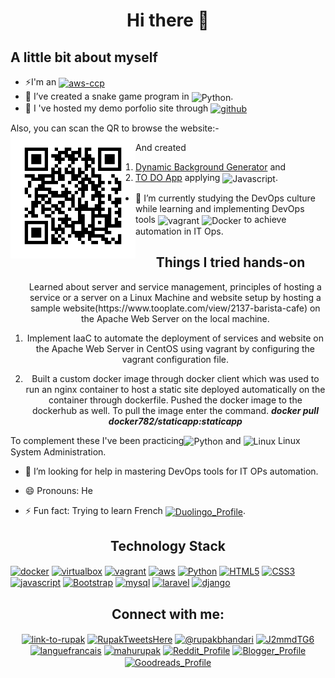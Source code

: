 <h1 align="center"> Hi there 👋 </h1>

<h2>A little bit about myself</h2>

 - ⚡I'm an <a href="https://www.credly.com/badges/e464173e-653d-4ab1-a62d-7d788874a5c1/public_url"> <img align="center" src="https://miro.medium.com/v2/resize:fit:416/format:webp/1*XmubhoPbo8SiULQfzX7h2A.png" alt="aws-ccp" height="90" width="80" /></a>
 - 🔭 I’ve created a snake game program in <img align="center" src="https://www.svgrepo.com/show/452091/python.svg" alt="Python" height="30" width="40" />.
 - 🌱 I 've hosted my demo porfolio site through <a href ="https://rupakbhandari.com.np/"><img align="center" src="https://www.svgrepo.com/show/439171/github.svg" alt="github" height="30" width="40" /></a>

 Also, you can scan the QR to browse the website:-
  <img src="frame.png" height="200px" width="200px" align="left"/>
  
  
  And created
  
  1) <a href ="https://irkghub.github.io/BackgroundGenerator/">Dynamic Background Generator</a> and 
  2) <a href ="https://irkghub.github.io/thingsToDo">TO DO App</a> applying <img align="center" src="https://www.svgrepo.com/show/353925/javascript.svg" alt="Javascript" height="30" width="40" />.
 - 🌱 I’m currently studying the DevOps culture while learning and implementing DevOps tools <img align="center" src="https://www.svgrepo.com/show/354506/vagrant.svg" alt="vagrant" height="60" width="40" /> <img align="center" src="https://www.svgrepo.com/show/448221/docker.svg" alt="Docker" height="30" width="40" /> to achieve automation in IT Ops. 
 <h2 align="center">Things I tried hands-on</h2>
  <ol>
    </li>
      <p align="center">Learned about server and service management, principles of hosting a service or a server on a Linux Machine and website setup by hosting a  sample website(https://www.tooplate.com/view/2137-barista-cafe) on the Apache Web Server on the local machine.
      </p>
    </li>
    <li>
      <p align="center">Implement IaaC to automate the deployment of services and website on the Apache Web Server in CentOS using vagrant by configuring the vagrant configuration file.
      </p>
    </li>
    <li>
      <p align="center">Built a custom docker image through docker client which was used to run an nginx container to host a static site deployed automatically on the container through dockerfile.  Pushed the docker image to the dockerhub as well. To pull the image enter the command.
      <b><i>docker pull docker782/staticapp:staticapp</i></b>
      </p>
    </li>
  </ol>


 To complement these I've been practicing<img align="center" src="https://www.svgrepo.com/show/452091/python.svg" alt="Python" height="30" width="40" /> and <img align="center" src="https://www.svgrepo.com/show/354004/linux-tux.svg" alt="Linux" height="30" width="40" /> Linux System Administration.
 - 🤔 I’m looking for help in mastering DevOps tools for IT OPs automation.

 - 😄 Pronouns: He
 - ⚡ Fun fact: Trying to learn French <a href="https://invite.duolingo.com/BDHTZTB5CWWKTOZGIUARIL4UPE" target="blank"><img align="center" src="https://www.svgrepo.com/show/405485/flag-for-flag-france.svg" alt="Duolingo_Profile" height="30" width="40" /></a>.

 <h2 align="center">Technology Stack</h2>
 <p align="center">
 
  <a href="https://www.docker.com/" target="blank"><img align="center" src="https://www.svgrepo.com/show/448221/docker.svg" alt="docker" height="40" width="40" /></a>
  <a href="https://www.virtualbox.org/" target="blank"><img align="center" src="https://www.virtualbox.org/graphics/vbox_logo2_gradient.png" alt="virtualbox" height="40" width="40" /></a>
  <a href="https://www.vagrantup.com/" target="blank"><img align="center" src="https://www.svgrepo.com/show/354506/vagrant.svg" alt="vagrant" height="60" width="40" /></a>
  <a href="https://aws.amazon.com/" target="blank"><img align="center" src="https://www.svgrepo.com/show/448266/aws.svg" alt="aws" height="60" width="40" /></a>
  <a href="https://www.python.org/" target="blank"><img align="center" src="https://www.svgrepo.com/show/452091/python.svg" alt="Python" height="30" width="40" /></a>
  <a href="https://www.w3schools.com/html/" target="blank"><img align="center" src="https://www.svgrepo.com/show/452228/html-5.svg" alt="HTML5" height="30" width="40" /></a>
  <a href="https://www.w3schools.com/css/" target="blank"><img align="center" src="https://www.svgrepo.com/show/373535/css.svg" alt="CSS3" height="30" width="40" /></a>
  <a href="https://www.javascript.com/" target="blank"> <img align="center" src="https://www.svgrepo.com/show/303206/javascript-logo.svg" alt="javascript" height="30" width="40" /></a>
  <a href="https://getbootstrap.com/" target="blank"><img align="center" src="https://www.svgrepo.com/show/303293/bootstrap-4-logo.svg" alt="Bootstrap" height="30" width="40" /></a>
  <a href="https://www.mysql.com/" target="blank"><img align="center" src="https://www.svgrepo.com/show/303251/mysql-logo.svg" alt="mysql" height="30" width="40" /></a>
  <a href="https://laravel.com/" target="blank"><img align="center" src="https://www.svgrepo.com/show/303379/laravel-logo.svg" alt="laravel" height="30" width="40" /></a>
  <a href="https://www.djangoproject.com/" target="blank"><img align="center" src="https://www.svgrepo.com/show/373554/django.svg" alt="django" height="30" width="40" /></a>
 </p>
 
<h2 align="center">Connect with me:</h2>
  <p align="center">
    <a href="https://www.linkedin.com/in/link-to-rupak/" target="blank"><img align="center" src="https://www.svgrepo.com/show/448234/linkedin.svg" alt="link-to-rupak" height="30" width="40" /></a>
    <a href="https://twitter.com/RupakTweetsHere" target="blank"><img align="center" src="https://seeklogo.com/images/T/twitter-x-logo-0339F999CF-seeklogo.com.png?v=638264860180000000" alt="RupakTweetsHere" height="30" width="40" /></a>
    <a href="https://medium.com/@rupakbhandari" target="blank"><img align="center" src="https://www.svgrepo.com/show/521749/medium.svg" alt="@rupakbhandari" height="30" width="40" /></a>
    <a href="https://discord.gg/J2mmdTG6" target="blank"><img align="center" src="https://www.svgrepo.com/show/331368/discord-v2.svg" alt="J2mmdTG6" height="30" width="40" /></a>
    <a href="https://invite.duolingo.com/BDHTZTB5CWWKTOZGIUARIL4UPE" target="blank"><img align="center" src="https://d35aaqx5ub95lt.cloudfront.net/images/owls/abc1b46bd1381853d2a2f7e46d7ed1f8.svg" alt="languefrancais" height="30" width="40" /></a>
    <a href="https://fb.com/mahurupak" target="blank"><img align="center" src="https://www.svgrepo.com/show/475647/facebook-color.svg" alt="mahurupak" height="30" width="40" /></a>
    <a href="https://www.reddit.com/user/Specialist_Box6165" target="blank"><img align="center" src="https://www.svgrepo.com/show/271111/reddit.svg" alt="Reddit_Profile" height="30" width="40" /></a>
    <a href="https://www.writingmehere.blogspot.com" target="blank"><img align="center" src="https://www.svgrepo.com/show/475637/blogger-color.svg" alt="Blogger_Profile" height="30" width="40" /></a>
    <a href="https://www.goodreads.com/user/show/120787519-rupak-bhandari" target="blank"><img align="center" src="https://www.svgrepo.com/show/349384/goodreads.svg" alt="Goodreads_Profile" height="30" width="40" /></a>
  </p>


